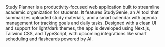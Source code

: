 Study Planner is a productivity-focused web application built to streamline academic organization for students. It features StudyGenie, an AI tool that summarizes uploaded study materials, and a smart calendar with agenda management for tracking goals and daily tasks. Designed with a clean UI and support for light/dark themes, the app is developed using Next.js, Tailwind CSS, and TypeScript, with upcoming integrations like smart scheduling and flashcards powered by AI.
